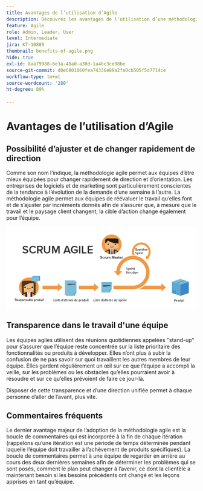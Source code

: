 ```yaml
---
title: Avantages de l’utilisation d’Agile
description: Découvrez les avantages de l’utilisation d’une méthodologie agile.
feature: Agile
role: Admin, Leader, User
level: Intermediate
jira: KT-10889
thumbnail: benefits-of-agile.png
hide: true
exl-id: 8aa79988-6e3a-48a0-a30d-1a4bc3ce98be
source-git-commit: d0e6801060fea74336e89a2fa0cb505f5d7714ce
workflow-type: tm+mt
source-wordcount: '280'
ht-degree: 89%

---
```


# Avantages de l’utilisation d’Agile

## Possibilité d’ajuster et de changer rapidement de direction

Comme son nom l’indique, la méthodologie agile permet aux équipes d’être mieux équipées pour changer rapidement de direction et d’orientation. Les entreprises de logiciels et de marketing sont particulièrement conscientes de la tendance à l’évolution de la demande d’une semaine à l’autre. La méthodologie agile permet aux équipes de réévaluer le travail qu’elles font et de s’ajuster par incréments donnés afin de s’assurer que, à mesure que le travail et le paysage client changent, la cible d’action change également pour l’équipe.

![Flux de travail agile](assets/agile-work-stream.png)

## Transparence dans le travail d&#39;une équipe

Les équipes agiles utilisent des réunions quotidiennes appelées &quot;stand-up&quot; pour s’assurer que l’équipe reste concentrée sur la liste prioritaire des fonctionnalités ou produits à développer. Elles n’ont plus à subir la confusion de ne pas savoir sur quoi travaillent les autres membres de leur équipe. Elles gardent régulièrement un œil sur ce que l’équipe a accompli la veille, sur les problèmes ou les obstacles qu’elles pourraient avoir à résoudre et sur ce qu’elles prévoient de faire ce jour-là.



Disposer de cette transparence et d’une direction unifiée permet à chaque personne d’aller de l’avant, plus vite.



## Commentaires fréquents

Le dernier avantage majeur de l’adoption de la méthodologie agile est la boucle de commentaires qui est incorporée à la fin de chaque itération (rappelons qu’une itération est une période de temps déterminée pendant laquelle l’équipe doit travailler à l’achèvement de produits spécifiques). La boucle de commentaires permet à une équipe de regarder en arrière au cours des deux dernières semaines afin de déterminer les problèmes qui se sont posés, comment le plan peut changer à l’avenir, ce dont la clientèle a maintenant besoin si les besoins précédents ont changé et les leçons apprises en tant qu’équipe.
